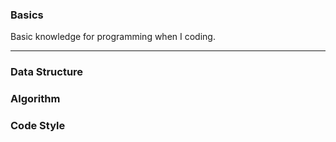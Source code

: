 ### Basics
Basic knowledge for programming when I coding.

-------
### Data Structure
### Algorithm
### Code Style

